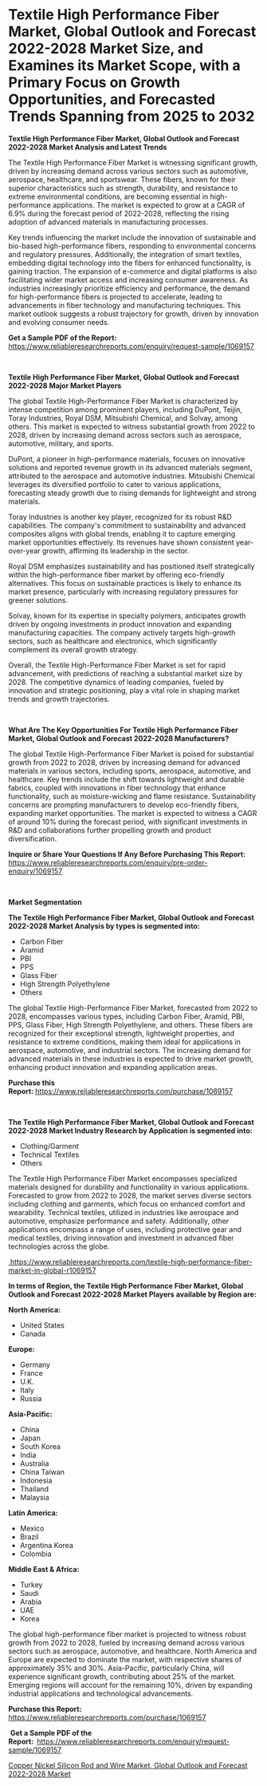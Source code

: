 <p><h1>Textile High Performance Fiber Market, Global Outlook and Forecast 2022-2028 Market Size, and Examines its Market Scope, with a Primary Focus on Growth Opportunities, and Forecasted Trends Spanning from 2025 to 2032</h1></p><p><strong>Textile High Performance Fiber Market, Global Outlook and Forecast 2022-2028 Market Analysis and Latest Trends</strong></p>
<p><p>The Textile High Performance Fiber Market is witnessing significant growth, driven by increasing demand across various sectors such as automotive, aerospace, healthcare, and sportswear. These fibers, known for their superior characteristics such as strength, durability, and resistance to extreme environmental conditions, are becoming essential in high-performance applications. The market is expected to grow at a CAGR of 6.9% during the forecast period of 2022-2028, reflecting the rising adoption of advanced materials in manufacturing processes.</p><p>Key trends influencing the market include the innovation of sustainable and bio-based high-performance fibers, responding to environmental concerns and regulatory pressures. Additionally, the integration of smart textiles, embedding digital technology into the fibers for enhanced functionality, is gaining traction. The expansion of e-commerce and digital platforms is also facilitating wider market access and increasing consumer awareness. As industries increasingly prioritize efficiency and performance, the demand for high-performance fibers is projected to accelerate, leading to advancements in fiber technology and manufacturing techniques. This market outlook suggests a robust trajectory for growth, driven by innovation and evolving consumer needs.</p></p>
<p><strong>Get a Sample PDF of the Report:&nbsp;</strong> <a href="https://www.reliableresearchreports.com/enquiry/request-sample/1069157?utm_campaign=3210&utm_medium=2&utm_source=Github&utm_content=ia&utm_term=21032025&utm_id=textile-high-performance-fiber-market-global-outlook-and-forecast-2022-2028">https://www.reliableresearchreports.com/enquiry/request-sample/1069157</a></p>
<p>&nbsp;</p>
<p><strong>Textile High Performance Fiber Market, Global Outlook and Forecast 2022-2028 Major Market Players</strong></p>
<p><p>The global Textile High-Performance Fiber Market is characterized by intense competition among prominent players, including DuPont, Teijin, Toray Industries, Royal DSM, Mitsubishi Chemical, and Solvay, among others. This market is expected to witness substantial growth from 2022 to 2028, driven by increasing demand across sectors such as aerospace, automotive, military, and sports.</p><p>DuPont, a pioneer in high-performance materials, focuses on innovative solutions and reported revenue growth in its advanced materials segment, attributed to the aerospace and automotive industries. Mitsubishi Chemical leverages its diversified portfolio to cater to various applications, forecasting steady growth due to rising demands for lightweight and strong materials.</p><p>Toray Industries is another key player, recognized for its robust R&D capabilities. The company's commitment to sustainability and advanced composites aligns with global trends, enabling it to capture emerging market opportunities effectively. Its revenues have shown consistent year-over-year growth, affirming its leadership in the sector.</p><p>Royal DSM emphasizes sustainability and has positioned itself strategically within the high-performance fiber market by offering eco-friendly alternatives. This focus on sustainable practices is likely to enhance its market presence, particularly with increasing regulatory pressures for greener solutions.</p><p>Solvay, known for its expertise in specialty polymers, anticipates growth driven by ongoing investments in product innovation and expanding manufacturing capacities. The company actively targets high-growth sectors, such as healthcare and electronics, which significantly complement its overall growth strategy.</p><p>Overall, the Textile High-Performance Fiber Market is set for rapid advancement, with predictions of reaching a substantial market size by 2028. The competitive dynamics of leading companies, fueled by innovation and strategic positioning, play a vital role in shaping market trends and growth trajectories.</p></p>
<p>&nbsp;</p>
<p><strong>What Are The Key Opportunities For Textile High Performance Fiber Market, Global Outlook and Forecast 2022-2028 Manufacturers?</strong></p>
<p><p>The global Textile High-Performance Fiber Market is poised for substantial growth from 2022 to 2028, driven by increasing demand for advanced materials in various sectors, including sports, aerospace, automotive, and healthcare. Key trends include the shift towards lightweight and durable fabrics, coupled with innovations in fiber technology that enhance functionality, such as moisture-wicking and flame resistance. Sustainability concerns are prompting manufacturers to develop eco-friendly fibers, expanding market opportunities. The market is expected to witness a CAGR of around 10% during the forecast period, with significant investments in R&D and collaborations further propelling growth and product diversification.</p></p>
<p><strong>Inquire or Share Your Questions If Any Before Purchasing This Report:</strong> <a href="https://www.reliableresearchreports.com/enquiry/pre-order-enquiry/1069157?utm_campaign=3210&utm_medium=2&utm_source=Github&utm_content=ia&utm_term=21032025&utm_id=textile-high-performance-fiber-market-global-outlook-and-forecast-2022-2028">https://www.reliableresearchreports.com/enquiry/pre-order-enquiry/1069157</a></p>
<p>&nbsp;</p>
<p><strong>Market Segmentation</strong></p>
<p><strong>The Textile High Performance Fiber Market, Global Outlook and Forecast 2022-2028 Market Analysis by types is segmented into:</strong></p>
<p><ul><li>Carbon Fiber</li><li>Aramid</li><li>PBI</li><li>PPS</li><li>Glass Fiber</li><li>High Strength Polyethylene</li><li>Others</li></ul></p>
<p><p>The global Textile High-Performance Fiber Market, forecasted from 2022 to 2028, encompasses various types, including Carbon Fiber, Aramid, PBI, PPS, Glass Fiber, High Strength Polyethylene, and others. These fibers are recognized for their exceptional strength, lightweight properties, and resistance to extreme conditions, making them ideal for applications in aerospace, automotive, and industrial sectors. The increasing demand for advanced materials in these industries is expected to drive market growth, enhancing product innovation and expanding application areas.</p></p>
<p><strong>Purchase this Report:&nbsp;</strong><a href="https://www.reliableresearchreports.com/purchase/1069157?utm_campaign=3210&utm_medium=2&utm_source=Github&utm_content=ia&utm_term=21032025&utm_id=textile-high-performance-fiber-market-global-outlook-and-forecast-2022-2028">https://www.reliableresearchreports.com/purchase/1069157</a></p>
<p>&nbsp;</p>
<p><strong>The Textile High Performance Fiber Market, Global Outlook and Forecast 2022-2028 Market Industry Research by Application is segmented into:</strong></p>
<p><ul><li>Clothing/Garment</li><li>Technical Textiles</li><li>Others</li></ul></p>
<p><p>The Textile High Performance Fiber Market encompasses specialized materials designed for durability and functionality in various applications. Forecasted to grow from 2022 to 2028, the market serves diverse sectors including clothing and garments, which focus on enhanced comfort and wearability. Technical textiles, utilized in industries like aerospace and automotive, emphasize performance and safety. Additionally, other applications encompass a range of uses, including protective gear and medical textiles, driving innovation and investment in advanced fiber technologies across the globe.</p></p>
<p><a href="https://www.reliableresearchreports.com/textile-high-performance-fiber-market-in-global-r1069157?utm_campaign=3210&utm_medium=2&utm_source=Github&utm_content=ia&utm_term=21032025&utm_id=textile-high-performance-fiber-market-global-outlook-and-forecast-2022-2028">&nbsp;https://www.reliableresearchreports.com/textile-high-performance-fiber-market-in-global-r1069157</a></p>
<p><strong>In terms of Region, the Textile High Performance Fiber Market, Global Outlook and Forecast 2022-2028 Market Players available by Region are:</strong></p>
<p>
    <p> <strong> North America: </strong>
        <ul>
            <li>United States</li>
            <li>Canada</li>
        </ul>
        </p> 
    <p> <strong> Europe: </strong>
        <ul>
            <li>Germany</li>
            <li>France</li>
            <li>U.K.</li>
            <li>Italy</li>
            <li>Russia</li>
        </ul>
        </p> 
    <p> <strong> Asia-Pacific: </strong>
        <ul>
            <li>China</li>
            <li>Japan</li>
            <li>South Korea</li>
            <li>India</li>
            <li>Australia</li>
            <li>China Taiwan</li>
            <li>Indonesia</li>
            <li>Thailand</li>
            <li>Malaysia</li>
        </ul>
        </p> 
    <p> <strong> Latin America: </strong>
        <ul>
            <li>Mexico</li>
            <li>Brazil</li>
            <li>Argentina Korea</li>
            <li>Colombia</li>
        </ul>
        </p> 
    <p> <strong> Middle East & Africa: </strong>
        <ul>
            <li>Turkey</li>
            <li>Saudi</li>
            <li>Arabia</li>
            <li>UAE</li>
            <li>Korea</li>
        </ul>
    </p>
    </p>
<p><p>The global high-performance fiber market is projected to witness robust growth from 2022 to 2028, fueled by increasing demand across various sectors such as aerospace, automotive, and healthcare. North America and Europe are expected to dominate the market, with respective shares of approximately 35% and 30%. Asia-Pacific, particularly China, will experience significant growth, contributing about 25% of the market. Emerging regions will account for the remaining 10%, driven by expanding industrial applications and technological advancements.</p></p>
<p><strong>Purchase this Report: </strong><a href="https://www.reliableresearchreports.com/purchase/1069157?utm_campaign=3210&utm_medium=2&utm_source=Github&utm_content=ia&utm_term=21032025&utm_id=textile-high-performance-fiber-market-global-outlook-and-forecast-2022-2028">https://www.reliableresearchreports.com/purchase/1069157</a></p>
<p>&nbsp;<strong>Get a Sample PDF of the Report:&nbsp;&nbsp;</strong><a href="https://www.reliableresearchreports.com/enquiry/request-sample/1069157?utm_campaign=3210&utm_medium=2&utm_source=Github&utm_content=ia&utm_term=21032025&utm_id=textile-high-performance-fiber-market-global-outlook-and-forecast-2022-2028">https://www.reliableresearchreports.com/enquiry/request-sample/1069157</a></p>
<p><strong></strong></p>
<p><p><a href="https://github.com/lestymbango/Market-Research-Report-List-1/blob/main/copper-nickel-silicon-rod-and-wire-market-global-outlook-and-forecast-2022-2028-market.md?utm_campaign=3210&utm_medium=2&utm_source=Github&utm_content=ia&utm_term=21032025&utm_id=textile-high-performance-fiber-market-global-outlook-and-forecast-2022-2028">Copper Nickel Silicon Rod and Wire Market, Global Outlook and Forecast 2022-2028 Market</a></p></p>